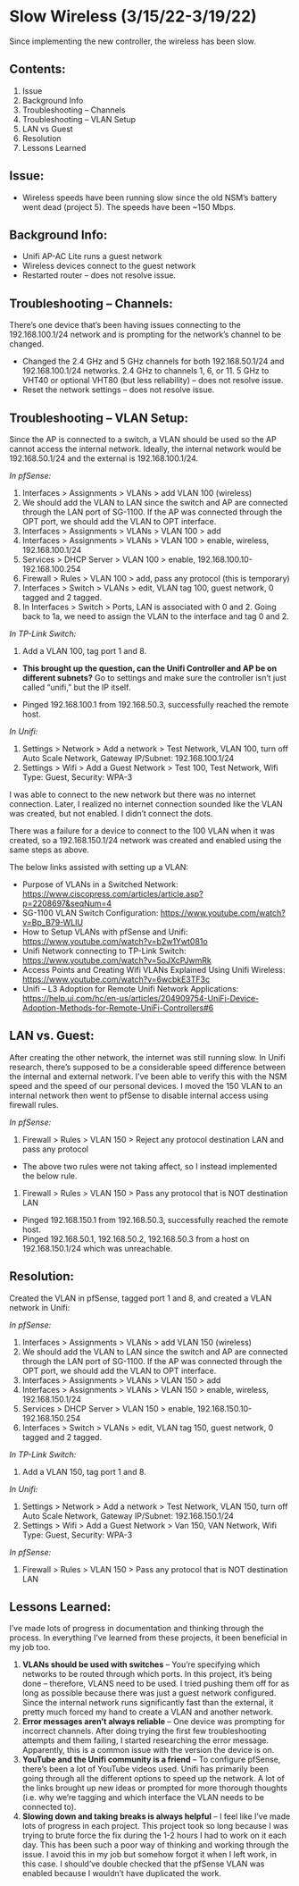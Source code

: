 # Slow Wireless (3/15/22-3/19/22)

Since implementing the new controller, the wireless has been slow. 

## Contents:
1.	Issue
2.	Background Info
3.	Troubleshooting – Channels
4.	Troubleshooting – VLAN Setup
5.	LAN vs Guest
6.	Resolution
7.	Lessons Learned

## Issue:
- Wireless speeds have been running slow since the old NSM’s battery went dead (project 5). The speeds have been ~150 Mbps. 


## Background Info:
-	Unifi AP-AC Lite runs a guest network
-	Wireless devices connect to the guest network
-	Restarted router – does not resolve issue. 


## Troubleshooting – Channels:

There’s one device that’s been having issues connecting to the 192.168.100.1/24 network and is prompting for the network’s channel to be changed. 

-	Changed the 2.4 GHz and 5 GHz channels for both 192.168.50.1/24 and 192.168.100.1/24 networks. 2.4 GHz to channels 1, 6, or 11. 5 GHz to VHT40 or optional VHT80 (but less reliability) – does not resolve issue. 
-	Reset the network settings – does not resolve issue.


## Troubleshooting – VLAN Setup:

Since the AP is connected to a switch, a VLAN should be used so the AP cannot access the internal network. Ideally, the internal network would be 192.168.50.1/24 and the external is 192.168.100.1/24. 

_In pfSense:_ 
1. Interfaces > Assignments > VLANs > add VLAN 100 (wireless) 
2. We should add the VLAN to LAN since the switch and AP are connected through the LAN port of SG-1100. If the AP was connected through the OPT port, we should add the VLAN to OPT interface.
3. Interfaces > Assignments > VLANs > VLAN 100 > add
4. Interfaces > Assignments > VLANs > VLAN 100 > enable, wireless, 192.168.100.1/24
5. Services > DHCP Server > VLAN 100 > enable, 192.168.100.10-192.168.100.254
6. Firewall > Rules > VLAN 100 > add, pass any protocol (this is temporary)
7. Interfaces > Switch > VLANs > edit, VLAN tag 100, guest network, 0 tagged and 2 tagged. 
8. In Interfaces > Switch > Ports, LAN is associated with 0 and 2. Going back to 1a, we need to assign the VLAN to the interface and tag 0 and 2. 

_In TP-Link Switch:_
1.	Add a VLAN 100, tag port 1 and 8. 

- **This brought up the question, can the Unifi Controller and AP be on different subnets?** Go to settings and make sure the controller isn’t just called “unifi,” but the IP itself.

- Pinged 192.168.100.1 from 192.168.50.3, successfully reached the remote host. 

_In Unifi:_
1.	Settings > Network > Add a network > Test Network, VLAN 100, turn off Auto Scale Network, Gateway IP/Subnet: 192.168.100.1/24
2.	Settings > Wifi > Add a Guest Network > Test 100, Test Network, Wifi Type: Guest, Security: WPA-3

I was able to connect to the new network but there was no internet connection. Later, I realized no internet connection sounded like the VLAN was created, but not enabled. I didn’t connect the dots. 

There was a failure for a device to connect to the 100 VLAN when it was created, so a 192.168.150.1/24 network was created and enabled using the same steps as above. 

The below links assisted with setting up a VLAN:
-	Purpose of VLANs in a Switched Network: https://www.ciscopress.com/articles/article.asp?p=2208697&seqNum=4 
-	SG-1100 VLAN Switch Configuration: https://www.youtube.com/watch?v=Bp_B79-WLlU
-	How to Setup VLANs with pfSense and Unifi: https://www.youtube.com/watch?v=b2w1Ywt081o
-	Unifi Network connecting to TP-Link Switch: https://www.youtube.com/watch?v=5oJXcPJwmRk
-	Access Points and Creating Wifi VLANs Explained Using Unifi Wireless: https://www.youtube.com/watch?v=6wcbkE3TF3c
-	Unifi – L3 Adoption for Remote Unifi Network Applications: https://help.ui.com/hc/en-us/articles/204909754-UniFi-Device-Adoption-Methods-for-Remote-UniFi-Controllers#6


## LAN vs. Guest:

After creating the other network, the internet was still running slow. In Unifi research, there’s supposed to be a considerable speed difference between the internal and external network. I’ve been able to verify this with the NSM speed and the speed of our personal devices. I moved the 150 VLAN to an internal network then went to pfSense to disable internal access using firewall rules. 

_In pfSense:_
1.	Firewall > Rules > VLAN 150 > Reject any protocol destination LAN and pass any protocol
- The above two rules were not taking affect, so I instead implemented the below rule. 
1.	Firewall > Rules > VLAN 150 > Pass any protocol that is NOT destination LAN
- Pinged 192.168.150.1 from 192.168.50.3, successfully reached the remote host. 
- Pinged 192.168.50.1, 192.168.50.2, 192.168.50.3 from a host on 192.168.150.1/24 which was unreachable. 


## Resolution:

Created the VLAN in pfSense, tagged port 1 and 8, and created a VLAN network in Unifi:

_In pfSense:_ 
1. Interfaces > Assignments > VLANs > add VLAN 150 (wireless) 
2. We should add the VLAN to LAN since the switch and AP are connected through the LAN port of SG-1100. If the AP was connected through the OPT port, we should add the VLAN to OPT interface.
3. Interfaces > Assignments > VLANs > VLAN 150 > add
4. Interfaces > Assignments > VLANs > VLAN 150 > enable, wireless, 192.168.150.1/24
5. Services > DHCP Server > VLAN 150 > enable, 192.168.150.10-192.168.150.254
6. Interfaces > Switch > VLANs > edit, VLAN tag 150, guest network, 0 tagged and 2 tagged. 

_In TP-Link Switch:_
1. Add a VLAN 150, tag port 1 and 8. 

_In Unifi:_
1. Settings > Network > Add a network > Test Network, VLAN 150, turn off Auto Scale Network, Gateway IP/Subnet: 192.168.150.1/24
2. Settings > Wifi > Add a Guest Network > Van 150, VAN Network, Wifi Type: Guest, Security: WPA-3

_In pfSense:_
1.	Firewall > Rules > VLAN 150 > Pass any protocol that is NOT destination LAN

## Lessons Learned:

I’ve made lots of progress in documentation and thinking through the process. In everything I’ve learned from these projects, it been beneficial in my job too. 
1.	**VLANs should be used with switches** – You’re specifying which networks to be routed through which ports. In this project, it’s being done – therefore, VLANS need to be used. I tried pushing them off for as long as possible because there was just a guest network configured. Since the internal network runs significantly fast than the external, it pretty much forced my hand to create a VLAN and another network. 
2.	**Error messages aren’t always reliable** – One device was prompting for incorrect channels. After doing trying the first few troubleshooting attempts and them failing, I started researching the error message. Apparently, this is a common issue with the version the device is on. 
3.	**YouTube and the Unifi community is a friend** – To configure pfSense, there’s been a lot of YouTube videos used. Unifi has primarily been going through all the different options to speed up the network. A lot of the links brought up new ideas or prompted for more thorough thoughts (i.e. why we’re tagging and which interface the VLAN needs to be connected to). 
4.	**Slowing down and taking breaks is always helpful** – I feel like I’ve made lots of progress in each project. This project took so long because I was trying to brute force the fix during the 1-2 hours I had to work on it each day. This has been such a poor way of thinking and working through the issue. I avoid this in my job but somehow forgot it when I left work, in this case. I should’ve double checked that the pfSense VLAN was enabled because I wouldn’t have duplicated the work. 

